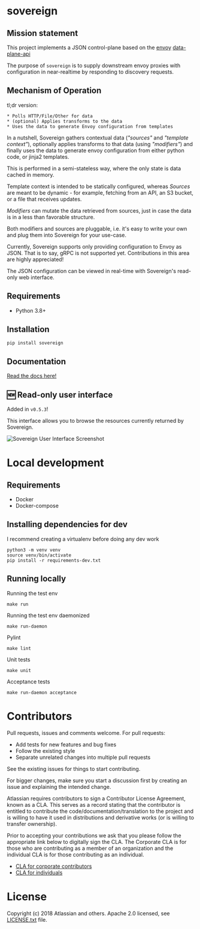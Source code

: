 sovereign
=========

Mission statement
-----------------
This project implements a JSON control-plane based on the [envoy](https://envoyproxy.io) [data-plane-api](https://github.com/envoyproxy/data-plane-api)

The purpose of `sovereign` is to supply downstream envoy proxies with 
configuration in near-realtime by responding to discovery requests.

Mechanism of Operation
----------------------
tl;dr version:
```
* Polls HTTP/File/Other for data
* (optional) Applies transforms to the data
* Uses the data to generate Envoy configuration from templates
```

In a nutshell, Sovereign 
gathers contextual data (*"sources"* and *"template context"*), 
optionally applies transforms to that data (using *"modifiers"*) and finally 
uses the data to generate envoy configuration from either python code, or jinja2 templates.

This is performed in a semi-stateless way, where the only state is data cached in memory.

Template context is intended to be statically configured, whereas *Sources* 
are meant to be dynamic - for example, fetching from an API, an S3 bucket, 
or a file that receives updates.

*Modifiers* can mutate the data retrieved from sources, just in case the data 
is in a less than favorable structure.

Both modifiers and sources are pluggable, i.e. it's easy to write your own and 
plug them into Sovereign for your use-case.

Currently, Sovereign supports only providing configuration to Envoy as JSON. 
That is to say, gRPC is not supported yet. Contributions in this area are highly
appreciated!

The JSON configuration can be viewed in real-time with Sovereign's read-only web interface.

Requirements
------------
* Python 3.8+

Installation
------------
```
pip install sovereign
```

Documentation
-------------
[Read the docs here!](https://vsyrakis.bitbucket.io/sovereign/docs/)

:new: Read-only user interface
------------------------
Added in `v0.5.3`!

This interface allows you to browse the resources currently returned by Sovereign.

![Sovereign User Interface Screenshot](https://bitbucket.org/atlassian/sovereign/src/master/assets/sovereign_ui.png)

Local development
=================

Requirements
------------
* Docker
* Docker-compose

Installing dependencies for dev
-------------------------------
I recommend creating a virtualenv before doing any dev work

```
python3 -m venv venv
source venv/bin/activate
pip install -r requirements-dev.txt
```

Running locally
---------------
Running the test env

```
make run
```
    
Running the test env daemonized

```
make run-daemon
```

Pylint

```
make lint
```

Unit tests

```
make unit
```

Acceptance tests

```
make run-daemon acceptance
```


Contributors
============

Pull requests, issues and comments welcome. For pull requests:

* Add tests for new features and bug fixes
* Follow the existing style
* Separate unrelated changes into multiple pull requests

See the existing issues for things to start contributing.

For bigger changes, make sure you start a discussion first by creating
an issue and explaining the intended change.

Atlassian requires contributors to sign a Contributor License Agreement,
known as a CLA. This serves as a record stating that the contributor is
entitled to contribute the code/documentation/translation to the project
and is willing to have it used in distributions and derivative works
(or is willing to transfer ownership).

Prior to accepting your contributions we ask that you please follow the appropriate
link below to digitally sign the CLA. The Corporate CLA is for those who are
contributing as a member of an organization and the individual CLA is for
those contributing as an individual.

* [CLA for corporate contributors](https://na2.docusign.net/Member/PowerFormSigning.aspx?PowerFormId=e1c17c66-ca4d-4aab-a953-2c231af4a20b)
* [CLA for individuals](https://na2.docusign.net/Member/PowerFormSigning.aspx?PowerFormId=3f94fbdc-2fbe-46ac-b14c-5d152700ae5d)


License
========

Copyright (c) 2018 Atlassian and others.
Apache 2.0 licensed, see [LICENSE.txt](LICENSE.txt) file.


